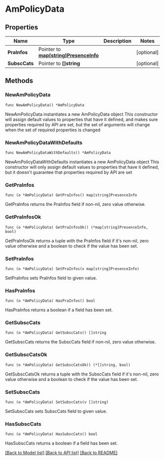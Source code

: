 # AmPolicyData

## Properties

Name | Type | Description | Notes
------------ | ------------- | ------------- | -------------
**PraInfos** | Pointer to [**map[string]PresenceInfo**](PresenceInfo.md) |  | [optional] 
**SubscCats** | Pointer to **[]string** |  | [optional] 

## Methods

### NewAmPolicyData

`func NewAmPolicyData() *AmPolicyData`

NewAmPolicyData instantiates a new AmPolicyData object
This constructor will assign default values to properties that have it defined,
and makes sure properties required by API are set, but the set of arguments
will change when the set of required properties is changed

### NewAmPolicyDataWithDefaults

`func NewAmPolicyDataWithDefaults() *AmPolicyData`

NewAmPolicyDataWithDefaults instantiates a new AmPolicyData object
This constructor will only assign default values to properties that have it defined,
but it doesn't guarantee that properties required by API are set

### GetPraInfos

`func (o *AmPolicyData) GetPraInfos() map[string]PresenceInfo`

GetPraInfos returns the PraInfos field if non-nil, zero value otherwise.

### GetPraInfosOk

`func (o *AmPolicyData) GetPraInfosOk() (*map[string]PresenceInfo, bool)`

GetPraInfosOk returns a tuple with the PraInfos field if it's non-nil, zero value otherwise
and a boolean to check if the value has been set.

### SetPraInfos

`func (o *AmPolicyData) SetPraInfos(v map[string]PresenceInfo)`

SetPraInfos sets PraInfos field to given value.

### HasPraInfos

`func (o *AmPolicyData) HasPraInfos() bool`

HasPraInfos returns a boolean if a field has been set.

### GetSubscCats

`func (o *AmPolicyData) GetSubscCats() []string`

GetSubscCats returns the SubscCats field if non-nil, zero value otherwise.

### GetSubscCatsOk

`func (o *AmPolicyData) GetSubscCatsOk() (*[]string, bool)`

GetSubscCatsOk returns a tuple with the SubscCats field if it's non-nil, zero value otherwise
and a boolean to check if the value has been set.

### SetSubscCats

`func (o *AmPolicyData) SetSubscCats(v []string)`

SetSubscCats sets SubscCats field to given value.

### HasSubscCats

`func (o *AmPolicyData) HasSubscCats() bool`

HasSubscCats returns a boolean if a field has been set.


[[Back to Model list]](../README.md#documentation-for-models) [[Back to API list]](../README.md#documentation-for-api-endpoints) [[Back to README]](../README.md)


